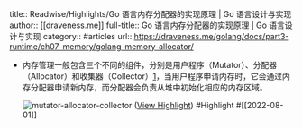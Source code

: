 title:: Readwise/Highlights/Go 语言内存分配器的实现原理 | Go 语言设计与实现
author:: [[draveness.me]]
full-title:: Go 语言内存分配器的实现原理 | Go 语言设计与实现
category:: #articles
url:: https://draveness.me/golang/docs/part3-runtime/ch07-memory/golang-memory-allocator/
- 内存管理一般包含三个不同的组件，分别是用户程序（Mutator）、分配器（Allocator）和收集器（Collector）[1](https://draveness.me/golang/docs/part3-runtime/ch07-memory/golang-memory-allocator#fn:1)，当用户程序申请内存时，它会通过内存分配器申请新内存，而分配器会负责从堆中初始化相应的内存区域。
  
  ![mutator-allocator-collector](https://img.draveness.me/2020-02-29-15829868066411-mutator-allocator-collector.png) ([View Highlight](https://read.readwise.io/read/01g9cjqjwz02qd23ba3aey4dh2)) #Highlight #[[2022-08-01]]
